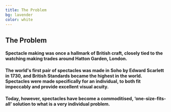 ```yaml
---
title: The Problem
bg: lavender
color: white
---
```


## The Problem

#### Spectacle making was once a hallmark of British craft, closely tied to the watching making trades around Hatton Garden, London. 

#### The world's first pair of spectacles was made in Soho by Edward Scarlett in 1730, and British Standards became the highest in the world. Spectacles were made specifically for an individual, to both fit impeccably and provide excellent visual acuity.

#### Today, however, spectacles have become a commoditised, ‘one-size-fits-all’ solution to what is a very individual problem.

